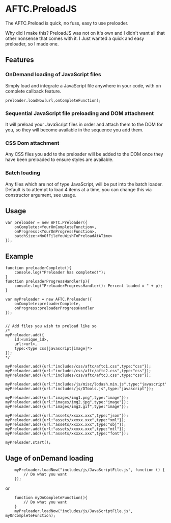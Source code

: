 # AFTC.PreloadJS
The AFTC.Preload is quick, no fuss, easy to use preloader.

Why did I make this? PreloadJS was not on it's own and I didn't want all that other nonsense that comes with it. I Just wanted a quick and easy preloader, so I made one.


## Features

### OnDemand loading of JavaScript files
Simply load and integrate a JavaScript file anywhere in your code, with on complete callback feature.
```
preloader.loadNow(url,onCompleteFunction);
```

### Sequential JavaScript file preloading and DOM attachment
It will preload your JavaScript files in order and attach them to the DOM for you, so they will become available in the sequence you add them.

### CSS Dom attachment
Any CSS files you add to the preloader will be added to the DOM once they have been preloaded to ensure styles are available.

### Batch loading
Any files which are not of type JavaScript, will be put into the batch loader. Default is to attempt to load 4 items at a time, you can change this via constructor argument, see usage.


## Usage
```
var preloader = new AFTC.Preloader({
    onComplete:<YourOnCompleteFunction>,
    onProgress:<YourOnProgressFunction>,
    batchSize:<NoOfFileYouWishToPreloadAtATime>
});
```


## Example 
```
function preloaderComplete(){
    console.log("Preloader has completed!");
}
function preloaderProgressHandler(p){
    console.log("PreloaderProgressHandler(): Percent loaded = " + p);
}

var myPreloader = new AFTC.Preloader({
    onComplete:preloaderComplete,
    onProgress:preloaderProgressHandler
});


// Add files you wish to preload like so
/*
myPreloader.add({
    id:<unique_id>,
    url:<url>,
    type:<type css|javascript|image|*>
});
*/

myPreloader.add({url:"includes/css/aftc/aftc1.css",type:"css"});
myPreloader.add({url:"includes/css/aftc/aftc2.css",type:"css"});
myPreloader.add({url:"includes/css/aftc/aftc3.css",type:"css"});

myPreloader.add({url:"includes/js/misc/lodash.min.js",type:"javascript"});
myPreloader.add({url:"includes/js/DTools.js",type:"javascript"});

myPreloader.add({url:"images/img1.png",type:"image"});
myPreloader.add({url:"images/img2.jpg",type:"image"});
myPreloader.add({url:"images/img3.gif",type:"image"});

myPreloader.add({url:"assets/xxxxx.xxx",type:"json"});
myPreloader.add({url:"assets/xxxxx.xxx",type:"xml"});
myPreloader.add({url:"assets/xxxxx.xxx",type:"obj"});
myPreloader.add({url:"assets/xxxxx.xxx",type:"mtl"});
myPreloader.add({url:"assets/xxxxx.xxx",type:"font"});

myPreloader.start();
```



## Uage of onDemand loading
```
    myPreloader.loadNow("includes/js/JavaScriptFile.js", function () {
        // Do what you want
    });
```

or 

```
    function myOnCompleteFunction(){
        // Do what you want
    }
    myPreloader.loadNow("includes/js/JavaScriptFile.js", myOnCompleteFunction);
```